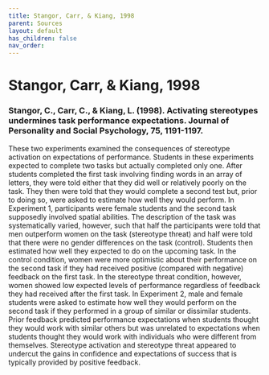 ```yaml
---
title: Stangor, Carr, & Kiang, 1998
parent: Sources
layout: default
has_children: false
nav_order: 
---
```


# Stangor, Carr, & Kiang, 1998

### Stangor, C., Carr, C., & Kiang, L. (1998). Activating stereotypes undermines task performance expectations. Journal of Personality and Social Psychology, 75, 1191-1197.

These two experiments examined the consequences of stereotype activation on expectations of performance. Students in these experiments expected to complete two tasks but actually completed only one. After students completed the first task involving finding words in an array of letters, they were told either that they did well or relatively poorly on the task. They then were told that they would complete a second test but, prior to doing so, were asked to estimate how well they would perform. In Experiment 1, participants were female students and the second task supposedly involved spatial abilities. The description of the task was systematically varied, however, such that half the participants were told that men outperform women on the task (stereotype threat) and half were told that there were no gender differences on the task (control). Students then estimated how well they expected to do on the upcoming task. In the control condition, women were more optimistic about their performance on the second task if they had received positive (compared with negative) feedback on the first task. In the stereotype threat condition, however, women showed low expected levels of performance regardless of feedback they had received after the first task. In Experiment 2, male and female students were asked to estimate how well they would perform on the second task if they performed in a group of similar or dissimilar students. Prior feedback predicted performance expectations when students thought they would work with similar others but was unrelated to expectations when students thought they would work with individuals who were different from themselves. Stereotype activation and stereotype threat appeared to undercut the gains in confidence and expectations of success that is typically provided by positive feedback.
